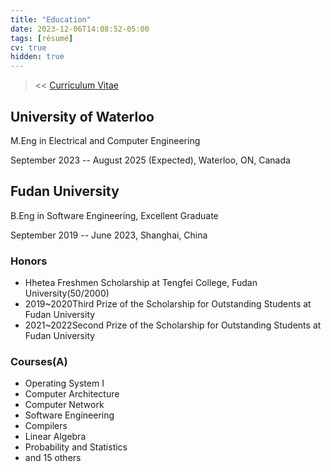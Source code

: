 ```yaml
---
title: "Education"
date: 2023-12-06T14:08:52-05:00
tags: [résumé]
cv: true
hidden: true
---
```

> << [Curriculum Vitae](/posts/cv)
## University of Waterloo
  M.Eng in Electrical and Computer Engineering

  September 2023 -- August 2025 (Expected), Waterloo, ON, Canada
## Fudan University
  B.Eng in Software Engineering, Excellent Graduate

  September 2019 -- June 2023, Shanghai, China
### Honors
+ Hhetea Freshmen Scholarship at Tengfei College, Fudan University(50/2000)
+ 2019~2020Third Prize of the Scholarship for Outstanding Students at Fudan University
+ 2021~2022Second Prize of the Scholarship for Outstanding Students at Fudan University

### Courses(A)
- Operating System I
- Computer Architecture
- Computer Network
- Software Engineering
- Compilers
- Linear Algebra
- Probability and Statistics
- and 15 others




